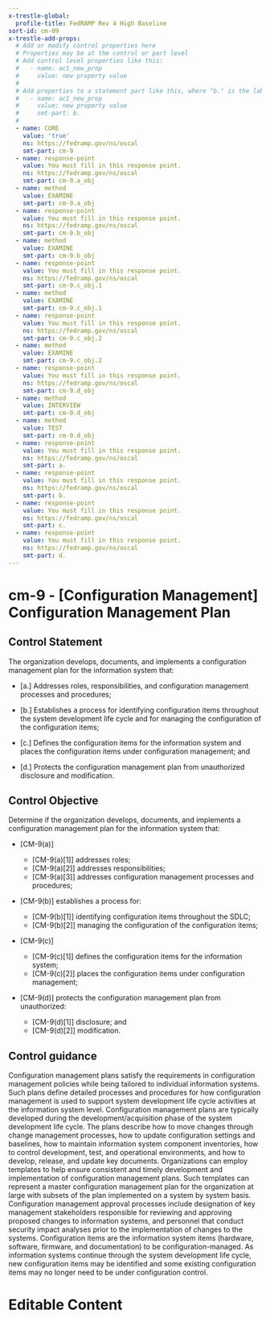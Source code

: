 ```yaml
---
x-trestle-global:
  profile-title: FedRAMP Rev 4 High Baseline
sort-id: cm-09
x-trestle-add-props:
  # Add or modify control properties here
  # Properties may be at the control or part level
  # Add control level properties like this:
  #   - name: ac1_new_prop
  #     value: new property value
  #
  # Add properties to a statement part like this, where "b." is the label of the target statement part
  #   - name: ac1_new_prop
  #     value: new property value
  #     smt-part: b.
  #
  - name: CORE
    value: 'true'
    ns: https://fedramp.gov/ns/oscal
    smt-part: cm-9
  - name: response-point
    value: You must fill in this response point.
    ns: https://fedramp.gov/ns/oscal
    smt-part: cm-9.a_obj
  - name: method
    value: EXAMINE
    smt-part: cm-9.a_obj
  - name: response-point
    value: You must fill in this response point.
    ns: https://fedramp.gov/ns/oscal
    smt-part: cm-9.b_obj
  - name: method
    value: EXAMINE
    smt-part: cm-9.b_obj
  - name: response-point
    value: You must fill in this response point.
    ns: https://fedramp.gov/ns/oscal
    smt-part: cm-9.c_obj.1
  - name: method
    value: EXAMINE
    smt-part: cm-9.c_obj.1
  - name: response-point
    value: You must fill in this response point.
    ns: https://fedramp.gov/ns/oscal
    smt-part: cm-9.c_obj.2
  - name: method
    value: EXAMINE
    smt-part: cm-9.c_obj.2
  - name: response-point
    value: You must fill in this response point.
    ns: https://fedramp.gov/ns/oscal
    smt-part: cm-9.d_obj
  - name: method
    value: INTERVIEW
    smt-part: cm-9.d_obj
  - name: method
    value: TEST
    smt-part: cm-9.d_obj
  - name: response-point
    value: You must fill in this response point.
    ns: https://fedramp.gov/ns/oscal
    smt-part: a.
  - name: response-point
    value: You must fill in this response point.
    ns: https://fedramp.gov/ns/oscal
    smt-part: b.
  - name: response-point
    value: You must fill in this response point.
    ns: https://fedramp.gov/ns/oscal
    smt-part: c.
  - name: response-point
    value: You must fill in this response point.
    ns: https://fedramp.gov/ns/oscal
    smt-part: d.
---
```


# cm-9 - \[Configuration Management\] Configuration Management Plan

## Control Statement

The organization develops, documents, and implements a configuration management plan for the information system that:

- \[a.\] Addresses roles, responsibilities, and configuration management processes and procedures;

- \[b.\] Establishes a process for identifying configuration items throughout the system development life cycle and for managing the configuration of the configuration items;

- \[c.\] Defines the configuration items for the information system and places the configuration items under configuration management; and

- \[d.\] Protects the configuration management plan from unauthorized disclosure and modification.

## Control Objective

Determine if the organization develops, documents, and implements a configuration management plan for the information system that:

- \[CM-9(a)\]

  - \[CM-9(a)[1]\] addresses roles;
  - \[CM-9(a)[2]\] addresses responsibilities;
  - \[CM-9(a)[3]\] addresses configuration management processes and procedures;

- \[CM-9(b)\] establishes a process for:

  - \[CM-9(b)[1]\] identifying configuration items throughout the SDLC;
  - \[CM-9(b)[2]\] managing the configuration of the configuration items;

- \[CM-9(c)\]

  - \[CM-9(c)[1]\] defines the configuration items for the information system;
  - \[CM-9(c)[2]\] places the configuration items under configuration management;

- \[CM-9(d)\] protects the configuration management plan from unauthorized:

  - \[CM-9(d)[1]\] disclosure; and
  - \[CM-9(d)[2]\] modification.

## Control guidance

Configuration management plans satisfy the requirements in configuration management policies while being tailored to individual information systems. Such plans define detailed processes and procedures for how configuration management is used to support system development life cycle activities at the information system level. Configuration management plans are typically developed during the development/acquisition phase of the system development life cycle. The plans describe how to move changes through change management processes, how to update configuration settings and baselines, how to maintain information system component inventories, how to control development, test, and operational environments, and how to develop, release, and update key documents. Organizations can employ templates to help ensure consistent and timely development and implementation of configuration management plans. Such templates can represent a master configuration management plan for the organization at large with subsets of the plan implemented on a system by system basis. Configuration management approval processes include designation of key management stakeholders responsible for reviewing and approving proposed changes to information systems, and personnel that conduct security impact analyses prior to the implementation of changes to the systems. Configuration items are the information system items (hardware, software, firmware, and documentation) to be configuration-managed. As information systems continue through the system development life cycle, new configuration items may be identified and some existing configuration items may no longer need to be under configuration control.

# Editable Content

<!-- Make additions and edits below -->
<!-- The above represents the contents of the control as received by the profile, prior to additions. -->
<!-- If the profile makes additions to the control, they will appear below. -->
<!-- The above markdown may not be edited but you may edit the content below, and/or introduce new additions to be made by the profile. -->
<!-- If there is a yaml header at the top, parameter values may be edited. Use --set-parameters to incorporate the changes during assembly. -->
<!-- The content here will then replace what is in the profile for this control, after running profile-assemble. -->
<!-- The added parts in the profile for this control are below.  You may edit them and/or add new ones. -->
<!-- Each addition must have a heading either of the form ## Control my_addition_name -->
<!-- or ## Part a. (where the a. refers to one of the control statement labels.) -->
<!-- "## Control" parts are new parts added after the statement part. -->
<!-- "## Part" parts are new parts added into the top-level statement part with that label. -->
<!-- Subparts may be added with nested hash levels of the form ### My Subpart Name -->
<!-- underneath the parent ## Control or ## Part being added -->
<!-- See https://ibm.github.io/compliance-trestle/tutorials/ssp_profile_catalog_authoring/ssp_profile_catalog_authoring for guidance. -->

